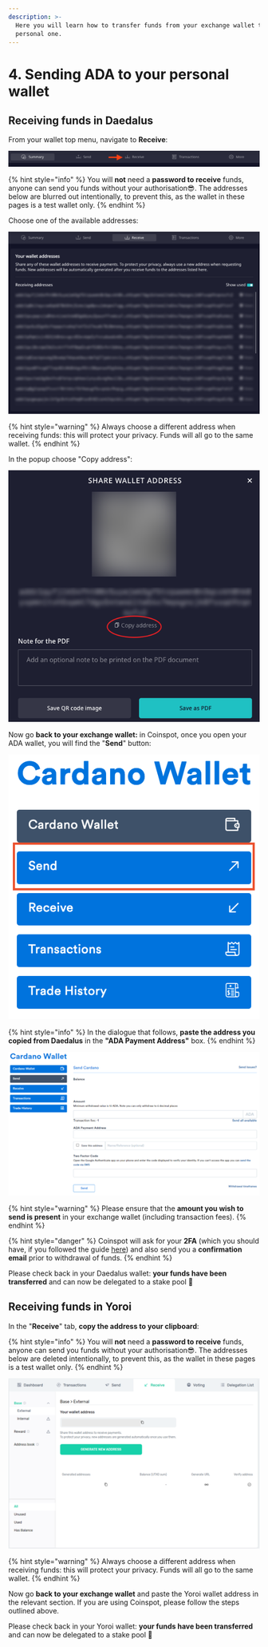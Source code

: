```yaml
---
description: >-
  Here you will learn how to transfer funds from your exchange wallet to your
  personal one.
---
```


# 4. Sending ADA to your personal wallet

## Receiving funds in Daedalus

From your wallet top menu, navigate to **Receive**:

![](.gitbook/assets/daedalus_receive.png)

{% hint style="info" %}
You will **not** need a **password to receive** funds, anyone can send you funds without your authorisation😎. The addresses below are blurred out intentionally, to prevent this, as the wallet in these pages is a test wallet only. 
{% endhint %}

Choose one of the available addresses:

![](.gitbook/assets/daedalus_receive_02.png)

{% hint style="warning" %}
Always choose a different address when receiving funds: this will protect your privacy. Funds will all go to the same wallet. 
{% endhint %}

In the popup choose "Copy address":

![](.gitbook/assets/daedalus_share_address.png)

Now go **back to your exchange wallet:** in Coinspot, once you open your ADA wallet, you will find the "**Send**" button:

![](.gitbook/assets/coinspot_send.png)

{% hint style="info" %}
In the dialogue that follows, **paste the address you copied from Daedalus** in the **"ADA Payment Address"** box.
{% endhint %}

![](.gitbook/assets/coinspot_wallet_send_edit.png)

{% hint style="warning" %}
Please ensure that the **amount you wish to send is present** in your exchange wallet \(including transaction fees\).
{% endhint %}

{% hint style="danger" %}
Coinspot will ask for your **2FA** \(which you should have, if you followed the guide [here](choosing-an-exchange/coinspot.md)\) and also send you a **confirmation email** prior to withdrawal of funds. 
{% endhint %}

Please check back in your Daedalus wallet: **your funds have been transferred** and can now be delegated to a stake pool 👏 

## Receiving funds in Yoroi

In the "**Receive**" tab, **copy the address to your clipboard**:

{% hint style="info" %}
You will **not** need a **password to receive** funds, anyone can send you funds without your authorisation😎. The addresses below are deleted intentionally, to prevent this, as the wallet in these pages is a test wallet only. 
{% endhint %}

![](.gitbook/assets/yoroi_receive.png)

{% hint style="warning" %}
Always choose a different address when receiving funds: this will protect your privacy. Funds will all go to the same wallet.
{% endhint %}

Now go **back to your exchange wallet** and paste the Yoroi wallet address in the relevant section. If you are using Coinspot, please follow the steps outlined above.

Please check back in your Yoroi wallet: **your funds have been transferred** and can now be delegated to a stake pool 👏 

